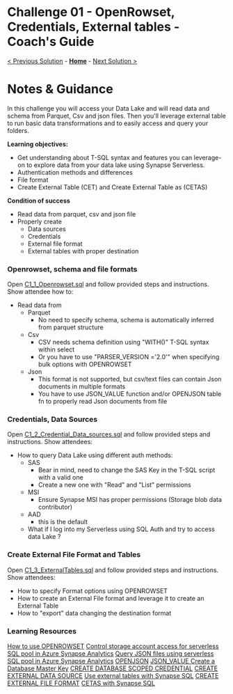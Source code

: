 # Challenge 01 - OpenRowset, Credentials, External tables - Coach's Guide 

[< Previous Solution](./Solution-00.md) - **[Home](./README.md)** - [Next Solution >](./Solution-02.md)

# Notes & Guidance

In this challenge you will access your Data Lake and will read data and schema from Parquet, Csv and json files.
Then you'll leverage external table to run basic data transformations and to easily access and query your folders. 



**Learning objectives:**

- Get understanding about T-SQL syntax and features you can leverage-on to explore data from your data lake using Synapse Serverless. 
- Authentication methods and differences	
- File format
- Create External Table (CET) and Create External Table as (CETAS)

**Condition of success**

- Read data from parquet, csv and json file 
- Properly create 
  - Data sources
  - Credentials
  - External file format
  - External tables with proper destination
  
### Openrowset, schema and file formats

Open [C1_1_Openrowset.sql](./Solutions/Challenge01/C1_1_Openrowset.sql) and follow provided steps and instructions. 
Show attendee how to:
-   Read data from 
    -   Parquet 
        -   No need to specify schema, schema is automatically inferred from parquet structure
    -   Csv
        -   CSV needs schema definition using "WITH()" T-SQL syntax within select 
        -   Or you have to use "PARSER_VERSION ='2.0'" when specifying bulk options with OPENROWSET
    -   Json
        -   This format is not supported, but csv/text files can contain Json documents in multiple formats
        -   You have to use JSON_VALUE function and/or OPENJSON table fn to properly read Json documents from file

### Credentials, Data Sources 

Open [C1_2_Credential_Data_sources.sql](./Solutions/Challenge01/C1_2_Credential_Data_sources.sql) and follow provided steps and instructions. 
Show attendees:
- How to query Data Lake using different auth methods:
  - SAS 
    - Bear in mind, need to change the SAS Key in the T-SQL script with a valid one
    - Create a new one with "Read" and "List" permissions
  - MSI 
    - Ensure Synapse MSI has proper permissions (Storage blob data contributor)
  - AAD  
    - this is the default
  - What if I log into my Serverless using SQL Auth and try to access data Lake ?

### Create External File Format and Tables 

Open [C1_3_ExternalTables.sql](./Solutions/Challenge01/C1_3_ExternalTables.sql) and follow provided steps and instructions. 
Show attendees:
- How to specify Format options using OPENROWSET
- How to create an External File format and leverage it to create an External Table
- How to "export" data changing the destination format

### Learning Resources

[How to use OPENROWSET](https://docs.microsoft.com/en-us/azure/synapse-analytics/sql/develop-openrowset)
[Control storage account access for serverless SQL pool in Azure Synapse Analytics](https://docs.microsoft.com/en-us/azure/synapse-analytics/sql/develop-storage-files-storage-access-control?tabs=user-identity)
[Query JSON files using serverless SQL pool in Azure Synapse Analytics](https://docs.microsoft.com/en-us/azure/synapse-analytics/sql/query-json-files)
[OPENJSON](https://docs.microsoft.com/en-us/sql/t-sql/functions/openjson-transact-sql?view=sql-server-ver15)
[JSON_VALUE ](https://docs.microsoft.com/en-us/sql/t-sql/functions/json-value-transact-sql?view=sql-server-ver15)
[Create a Database Master Key](https://docs.microsoft.com/en-us/sql/relational-databases/security/encryption/create-a-database-master-key?view=sql-server-ver15)
[CREATE DATABASE SCOPED CREDENTIAL](https://docs.microsoft.com/en-us/sql/t-sql/statements/create-database-scoped-credential-transact-sql?view=sql-server-ver15)
[CREATE EXTERNAL DATA SOURCE](https://docs.microsoft.com/en-us/sql/t-sql/statements/create-external-data-source-transact-sql?view=azure-sqldw-latest&preserve-view=true&tabs=serverless)
[Use external tables with Synapse SQL](https://docs.microsoft.com/en-us/azure/synapse-analytics/sql/develop-tables-external-tables?tabs=hadoop)
[CREATE EXTERNAL FILE FORMAT](https://docs.microsoft.com/en-us/sql/t-sql/statements/create-external-file-format-transact-sql)
[CETAS with Synapse SQL](https://docs.microsoft.com/en-us/azure/synapse-analytics/sql/develop-tables-cetas)
